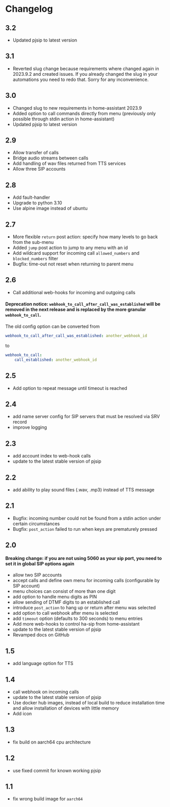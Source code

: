# Changelog

## 3.2
- Updated pjsip to latest version

## 3.1
- Reverted slug change because requirements where changed again in 2023.9.2 and created issues. If you already changed the slug in your automations you need to redo that. Sorry for any inconvenience.

## 3.0
- Changed slug to new requirements in home-assistant 2023.9
- Added option to call commands directly from menu 
  (previously only possible through stdin action in home-assistant)
- Updated pjsip to latest version

## 2.9
- Allow transfer of calls
- Bridge audio streams between calls
- Add handling of wav files returned from TTS services
- Allow three SIP accounts

## 2.8
- Add fault-handler
- Upgrade to python 3.10
- Use alpine image instead of ubuntu

## 2.7
- More flexible `return` post action: specify how many levels to go back from the sub-menu
- Added `jump` post action to jump to any menu with an id
- Add wildcard support for incoming call `allowed_numbers` and `blocked_numbers` filter
- Bugfix: time-out not reset when returning to parent menu

## 2.6
- Call additional web-hooks for incoming and outgoing calls
#### Deprecation notice: `webhook_to_call_after_call_was_established` will be removed in the next release and is replaced by the more granular `webhook_to_call`.

The old config option can be converted from

```yaml
webhook_to_call_after_call_was_established: another_webhook_id
```

to

```yaml
webhook_to_call:
    call_established: another_webhook_id
```


## 2.5
- Add option to repeat message until timeout is reached

## 2.4
- add name server config for SIP servers that must be resolved via SRV record
- improve logging

## 2.3
- add account index to web-hook calls
- update to the latest stable version of pjsip

## 2.2
- add ability to play sound files (.wav, .mp3) instead of TTS message

## 2.1
- Bugfix: incoming number could not be found from a stdin action under certain circumstances
- Bugfix: `post_action` failed to run when keys are prematurely pressed

## 2.0
#### Breaking change: if you are not using 5060 as your sip port, you need to set it in global SIP options again 
- allow two SIP accounts
- accept calls and define own menu for incoming calls (configurable by SIP account)
- menu choices can consist of more than one digit
- add option to handle menu digits as PIN
- allow sending of DTMF digits to an established call
- introduce `post_action` to hang up or return after menu was selected
- add option to call webhook after menu is selected
- add `timeout` option (defaults to 300 seconds) to menu entries
- Add more web-hooks to control ha-sip from home-assistant
- update to the latest stable version of pjsip
- Revamped docs on GitHub

## 1.5
- add language option for TTS

## 1.4
- call webhook on incoming calls
- update to the latest stable version of pjsip
- Use docker hub images, instead of local build to reduce installation time and allow installation of devices with little memory
- Add icon

## 1.3
- fix build on aarch64 cpu architecture

## 1.2
- use fixed commit for known working pjsip

## 1.1
- fix wrong build image for `aarch64`
